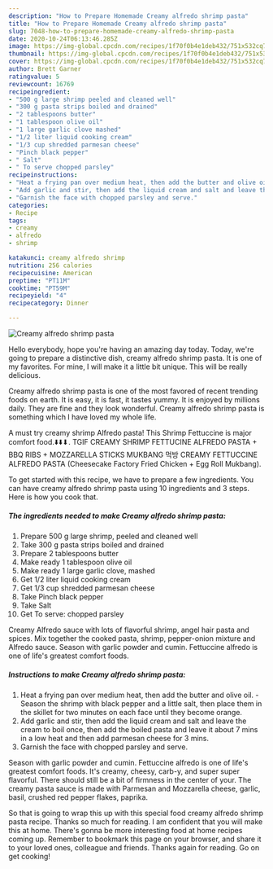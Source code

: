 ```yaml
---
description: "How to Prepare Homemade Creamy alfredo shrimp pasta"
title: "How to Prepare Homemade Creamy alfredo shrimp pasta"
slug: 7048-how-to-prepare-homemade-creamy-alfredo-shrimp-pasta
date: 2020-10-24T06:13:46.285Z
image: https://img-global.cpcdn.com/recipes/1f70f0b4e1deb432/751x532cq70/creamy-alfredo-shrimp-pasta-recipe-main-photo.jpg
thumbnail: https://img-global.cpcdn.com/recipes/1f70f0b4e1deb432/751x532cq70/creamy-alfredo-shrimp-pasta-recipe-main-photo.jpg
cover: https://img-global.cpcdn.com/recipes/1f70f0b4e1deb432/751x532cq70/creamy-alfredo-shrimp-pasta-recipe-main-photo.jpg
author: Brett Garner
ratingvalue: 5
reviewcount: 16769
recipeingredient:
- "500 g large shrimp peeled and cleaned well"
- "300 g pasta strips boiled and drained"
- "2 tablespoons butter"
- "1 tablespoon olive oil"
- "1 large garlic clove mashed"
- "1/2 liter liquid cooking cream"
- "1/3 cup shredded parmesan cheese"
- "Pinch black pepper"
- " Salt"
- " To serve chopped parsley"
recipeinstructions:
- "Heat a frying pan over medium heat, then add the butter and olive oil. Season the shrimp with black pepper and a little salt, then place them in the skillet for two minutes on each face until they become orange."
- "Add garlic and stir, then add the liquid cream and salt and leave the cream to boil once, then add the boiled pasta and leave it about 7 mins in a low heat and then add parmesan cheese for 3 mins."
- "Garnish the face with chopped parsley and serve."
categories:
- Recipe
tags:
- creamy
- alfredo
- shrimp

katakunci: creamy alfredo shrimp 
nutrition: 256 calories
recipecuisine: American
preptime: "PT11M"
cooktime: "PT59M"
recipeyield: "4"
recipecategory: Dinner

---
```



![Creamy alfredo shrimp pasta](https://img-global.cpcdn.com/recipes/1f70f0b4e1deb432/751x532cq70/creamy-alfredo-shrimp-pasta-recipe-main-photo.jpg)

Hello everybody, hope you're having an amazing day today. Today, we're going to prepare a distinctive dish, creamy alfredo shrimp pasta. It is one of my favorites. For mine, I will make it a little bit unique. This will be really delicious.

Creamy alfredo shrimp pasta is one of the most favored of recent trending foods on earth. It is easy, it is fast, it tastes yummy. It is enjoyed by millions daily. They are fine and they look wonderful. Creamy alfredo shrimp pasta is something which I have loved my whole life.

A must try creamy shrimp Alfredo pasta! This Shrimp Fettuccine is major comfort food.⬇️⬇️⬇. TGIF CREAMY SHRIMP FETTUCINE ALFREDO PASTA + BBQ RIBS + MOZZARELLA STICKS MUKBANG 먹방 CREAMY FETTUCCINE ALFREDO PASTA (Cheesecake Factory Fried Chicken + Egg Roll Mukbang).


To get started with this recipe, we have to prepare a few ingredients. You can have creamy alfredo shrimp pasta using 10 ingredients and 3 steps. Here is how you cook that.

<!--inarticleads1-->

##### The ingredients needed to make Creamy alfredo shrimp pasta:

1. Prepare 500 g large shrimp, peeled and cleaned well
1. Take 300 g pasta strips boiled and drained
1. Prepare 2 tablespoons butter
1. Make ready 1 tablespoon olive oil
1. Make ready 1 large garlic clove, mashed
1. Get 1/2 liter liquid cooking cream
1. Get 1/3 cup shredded parmesan cheese
1. Take Pinch black pepper
1. Take  Salt
1. Get  To serve: chopped parsley


Creamy Alfredo sauce with lots of flavorful shrimp, angel hair pasta and spices. Mix together the cooked pasta, shrimp, pepper-onion mixture and Alfredo sauce. Season with garlic powder and cumin. Fettuccine alfredo is one of life&#39;s greatest comfort foods. 

<!--inarticleads2-->

##### Instructions to make Creamy alfredo shrimp pasta:

1. Heat a frying pan over medium heat, then add the butter and olive oil. - Season the shrimp with black pepper and a little salt, then place them in the skillet for two minutes on each face until they become orange.
1. Add garlic and stir, then add the liquid cream and salt and leave the cream to boil once, then add the boiled pasta and leave it about 7 mins in a low heat and then add parmesan cheese for 3 mins.
1. Garnish the face with chopped parsley and serve.


Season with garlic powder and cumin. Fettuccine alfredo is one of life&#39;s greatest comfort foods. It&#39;s creamy, cheesy, carb-y, and super super flavorful. There should still be a bit of firmness in the center of your. The creamy pasta sauce is made with Parmesan and Mozzarella cheese, garlic, basil, crushed red pepper flakes, paprika. 

So that is going to wrap this up with this special food creamy alfredo shrimp pasta recipe. Thanks so much for reading. I am confident that you will make this at home. There's gonna be more interesting food at home recipes coming up. Remember to bookmark this page on your browser, and share it to your loved ones, colleague and friends. Thanks again for reading. Go on get cooking!
